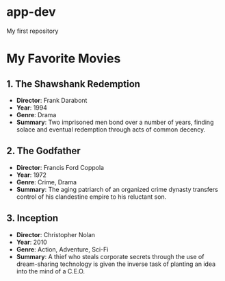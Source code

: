 # app-dev
My first repository

# My Favorite Movies

## 1. The Shawshank Redemption
- **Director**: Frank Darabont
- **Year**: 1994
- **Genre**: Drama
- **Summary**: Two imprisoned men bond over a number of years, finding solace and eventual redemption through acts of common decency.

## 2. The Godfather
- **Director**: Francis Ford Coppola
- **Year**: 1972
- **Genre**: Crime, Drama
- **Summary**: The aging patriarch of an organized crime dynasty transfers control of his clandestine empire to his reluctant son.

## 3. Inception
- **Director**: Christopher Nolan
- **Year**: 2010
- **Genre**: Action, Adventure, Sci-Fi
- **Summary**: A thief who steals corporate secrets through the use of dream-sharing technology is given the inverse task of planting an idea into the mind of a C.E.O.
